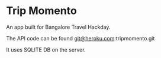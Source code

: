 Trip Momento
============

An app built for Bangalore Travel Hackday.

The API code can be found git@heroku.com:tripmomento.git

It uses SQLITE DB on the server.


